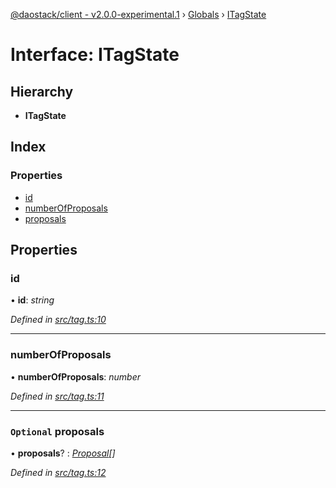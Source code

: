 [@daostack/client - v2.0.0-experimental.1](../README.md) › [Globals](../globals.md) › [ITagState](itagstate.md)

# Interface: ITagState

## Hierarchy

* **ITagState**

## Index

### Properties

* [id](itagstate.md#id)
* [numberOfProposals](itagstate.md#numberofproposals)
* [proposals](itagstate.md#optional-proposals)

## Properties

###  id

• **id**: *string*

*Defined in [src/tag.ts:10](https://github.com/daostack/client/blob/6c661ff/src/tag.ts#L10)*

___

###  numberOfProposals

• **numberOfProposals**: *number*

*Defined in [src/tag.ts:11](https://github.com/daostack/client/blob/6c661ff/src/tag.ts#L11)*

___

### `Optional` proposals

• **proposals**? : *[Proposal](../classes/proposal.md)[]*

*Defined in [src/tag.ts:12](https://github.com/daostack/client/blob/6c661ff/src/tag.ts#L12)*
